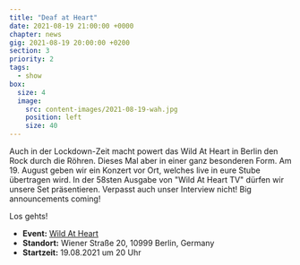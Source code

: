 ```yaml
---
title: "Deaf at Heart"
date: 2021-08-19 21:00:00 +0000
chapter: news
gig: 2021-08-19 20:00:00 +0200
section: 3
priority: 2
tags:
  - show
box:
  size: 4
  image:
    src: content-images/2021-08-19-wah.jpg
    position: left
    size: 40
---
```


Auch in der Lockdown-Zeit macht powert das Wild At Heart in Berlin den Rock durch die Röhren.
Dieses Mal aber in einer ganz besonderen Form.
Am 19. August geben wir ein Konzert vor Ort, welches live in eure Stube übertragen wird.
In der 58sten Ausgabe von "Wild At Heart TV" dürfen wir unsere Set präsentieren.
Verpasst auch unser Interview nicht!
Big announcements coming!

Los gehts!
* **Event:** [Wild At Heart](https://www.facebook.com/events/765907710752747/)
* **Standort:** Wiener Straße 20, 10999 Berlin, Germany
* **Startzeit:** 19.08.2021 um 20 Uhr

